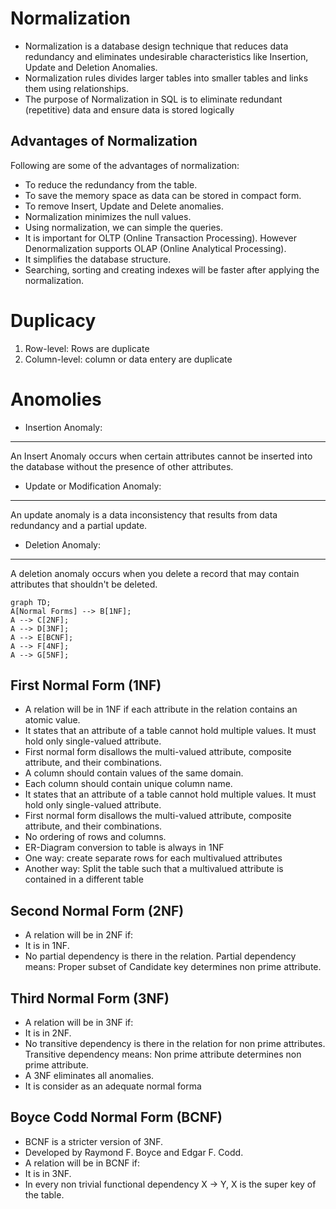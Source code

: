 # Normalization
- Normalization is a database design technique that reduces data redundancy and eliminates undesirable characteristics like Insertion, Update and Deletion Anomalies.
- Normalization rules divides larger tables into smaller tables and links them using relationships.
- The purpose of Normalization in SQL is to eliminate redundant (repetitive) data and ensure data is stored logically

## Advantages of Normalization
Following are some of the advantages of normalization:
- To reduce the redundancy from the table.
- To save the memory space as data can be stored in compact form.
- To remove Insert, Update and Delete anomalies.
- Normalization minimizes the null values.
- Using normalization, we can simple the queries.
- It is important for OLTP (Online Transaction Processing). However Denormalization supports OLAP (Online Analytical Processing).
- It simplifies the database structure.
- Searching, sorting and creating indexes will be faster after applying the normalization.

# Duplicacy
1. Row-level: Rows are duplicate
2. Column-level: column or data entery are duplicate

# Anomolies
- Insertion Anomaly:
----
An Insert Anomaly occurs when certain attributes cannot be inserted into the database without the presence of other attributes.

- Update or Modification Anomaly:
----
An update anomaly is a data inconsistency that results from data redundancy and a partial update.

- Deletion Anomaly:
----
A deletion anomaly occurs when you delete a record that may contain attributes that shouldn't be deleted.

```mermaid
graph TD;
A[Normal Forms] --> B[1NF];
A --> C[2NF];
A --> D[3NF];
A --> E[BCNF];
A --> F[4NF];
A --> G[5NF];
```

First Normal Form (1NF)
----
- A relation will be in 1NF if each attribute in the relation contains an atomic value.
- It states that an attribute of a table cannot hold multiple values. It must hold only single-valued attribute.
- First normal form disallows the multi-valued attribute, composite attribute, and their combinations.
- A column should contain values of the same domain.
- Each column should contain unique column name.
- It states that an attribute of a table cannot hold multiple values. It must hold only single-valued attribute.
- First normal form disallows the multi-valued attribute, composite attribute, and their combinations.
- No ordering of rows and columns.
- ER-Diagram conversion to table is always in 1NF
- One way: create separate rows for each multivalued attributes
- Another way: Split the table such that a multivalued attribute is contained in a different table

Second Normal Form (2NF)
---
- A relation will be in 2NF if:
- It is in 1NF.
- No partial dependency is there in the relation.
    Partial dependency means: Proper subset of Candidate key determines non prime attribute.

Third Normal Form (3NF)
---
- A relation will be in 3NF if:
- It is in 2NF.
- No transitive dependency is there in the relation for non prime attributes.
    Transitive dependency means: Non prime attribute determines non prime attribute.
- A 3NF eliminates all anomalies.
- It is consider as an adequate normal forma

Boyce Codd Normal Form (BCNF)
---
- BCNF is a stricter version of 3NF.
- Developed by Raymond F. Boyce and Edgar F. Codd.
- A relation will be in BCNF if:
- It is in 3NF.
- In every non trivial functional dependency X → Y, X is the super key of the table.
